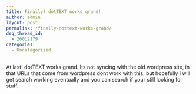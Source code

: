 ```yaml
---
title: Finally! dotTEXT works grand!
author: admin
layout: post
permalink: /finally-dottext-works-grand/
dsq_thread_id:
  - 26012179
categories:
  - Uncategorized
---
```

At last! dotTEXT works grand. Its not syncing with the old wordpress site, in that URLs that come from wordpress dont work with this, but hopefully i will get search working eventually and you can search if your still looking for stuff.